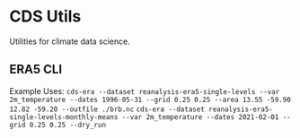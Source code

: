 # CDS Utils

Utilities for climate data science.

## ERA5 CLI

Example Uses:
`cds-era --dataset reanalysis-era5-single-levels --var 2m_temperature --dates 1996-05-31 --grid 0.25 0.25 --area 13.55 -59.90 12.82 -59.20 --outfile ./brb.nc`
`cds-era --dataset reanalysis-era5-single-levels-monthly-means --var 2m_temperature --dates 2021-02-01 --grid 0.25 0.25 --dry_run`